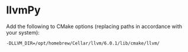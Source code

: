 llvmPy
===

Add the following to CMake options (replacing paths in accordance with your system):

```
-DLLVM_DIR=/opt/homebrew/Cellar/llvm/6.0.1/lib/cmake/llvm/
```
